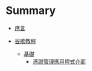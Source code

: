 Summary
=======


* [序言](README.md)

* [谷歌教程](content/google_tutorial/README.md)
  * [基礎](content/google_tutorial/fundamentals/README.md)
    * [憑證管理應用程式介面](content/google_tutorial/fundamentals/credential_management_api.md)

